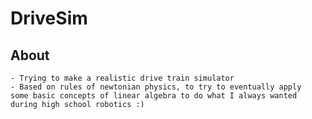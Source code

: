 # DriveSim



## About
	- Trying to make a realistic drive train simulator
	- Based on rules of newtonian physics, to try to eventually apply 
	some basic concepts of linear algebra to do what I always wanted during high school robotics :)
